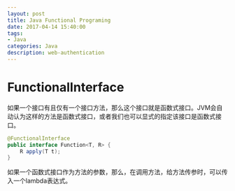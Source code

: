 ```yaml
---
layout: post
title: Java Functional Programing
date: 2017-04-14 15:40:00
tags:
- Java
categories: Java
description: web-authentication
---
```


# FunctionalInterface
如果一个接口有且仅有一个接口方法，那么这个接口就是函数式接口。JVM会自动认为这样的方法是函数式接口，或者我们也可以显式的指定该接口是函数式接口。
```java
@FunctionalInterface
public interface Function<T, R> {
    R apply(T t);
}
```
如果一个函数式接口作为方法的参数，那么，在调用方法，给方法传参时，可以传入一个lambda表达式。

